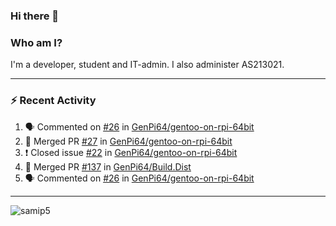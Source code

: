### Hi there 👋

### Who am I?
I'm a developer, student and IT-admin. I also administer AS213021.

---
### :zap: Recent Activity
<!--START_SECTION:activity-->
1. 🗣 Commented on [#26](https://github.com/GenPi64/gentoo-on-rpi-64bit/issues/26) in [GenPi64/gentoo-on-rpi-64bit](https://github.com/GenPi64/gentoo-on-rpi-64bit)
2. 🎉 Merged PR [#27](https://github.com/GenPi64/gentoo-on-rpi-64bit/pull/27) in [GenPi64/gentoo-on-rpi-64bit](https://github.com/GenPi64/gentoo-on-rpi-64bit)
3. ❗️ Closed issue [#22](https://github.com/GenPi64/gentoo-on-rpi-64bit/issues/22) in [GenPi64/gentoo-on-rpi-64bit](https://github.com/GenPi64/gentoo-on-rpi-64bit)
4. 🎉 Merged PR [#137](https://github.com/GenPi64/Build.Dist/pull/137) in [GenPi64/Build.Dist](https://github.com/GenPi64/Build.Dist)
5. 🗣 Commented on [#26](https://github.com/GenPi64/gentoo-on-rpi-64bit/issues/26) in [GenPi64/gentoo-on-rpi-64bit](https://github.com/GenPi64/gentoo-on-rpi-64bit)
<!--END_SECTION:activity-->
---

<img align="center" src="https://github-readme-stats.vercel.app/api?username=samip5&show_icons=true" alt="samip5" />
